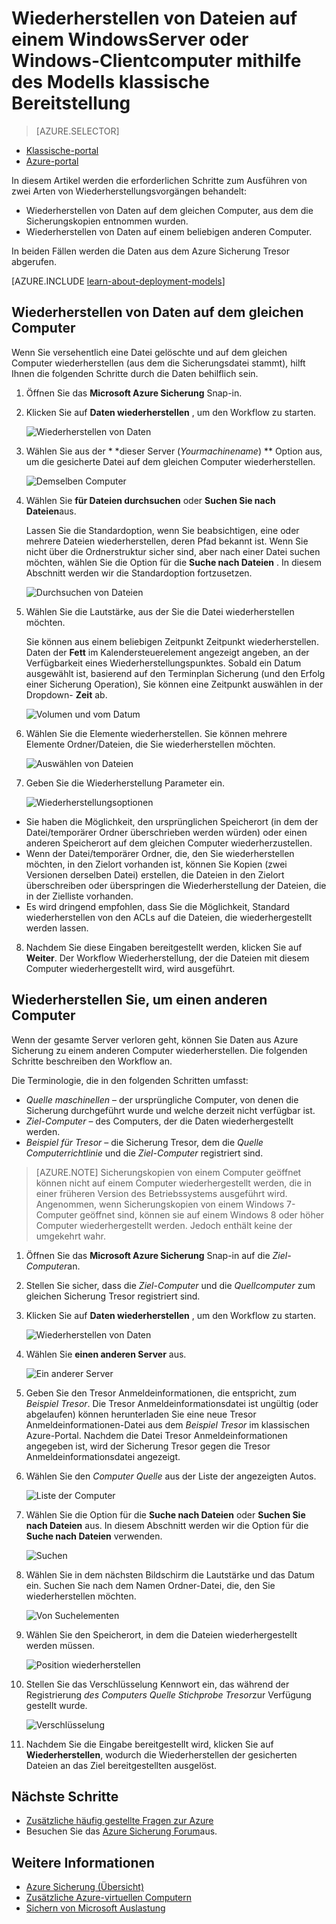 <properties
   pageTitle="Wiederherstellen von Daten auf einem Windows Server oder Windows-Client aus Azure mithilfe des Modells klassischen Bereitstellung | Microsoft Azure"
   description="Informationen Sie zum Wiederherstellen von einem Windows-Server oder Windows-Client."
   services="backup"
   documentationCenter=""
   authors="saurabhsensharma"
   manager="shivamg"
   editor=""/>

<tags
   ms.service="backup"
   ms.workload="storage-backup-recovery"
     ms.tgt_pltfrm="na"
     ms.devlang="na"
     ms.topic="article"
     ms.date="08/02/2016"
     ms.author="trinadhk; jimpark; markgal;"/>

# <a name="restore-files-to-a-windows-server-or-windows-client-machine-using-the-classic-deployment-model"></a>Wiederherstellen von Dateien auf einem WindowsServer oder Windows-Clientcomputer mithilfe des Modells klassische Bereitstellung

> [AZURE.SELECTOR]
- [Klassische-portal](backup-azure-restore-windows-server-classic.md)
- [Azure-portal](backup-azure-restore-windows-server.md)

In diesem Artikel werden die erforderlichen Schritte zum Ausführen von zwei Arten von Wiederherstellungsvorgängen behandelt:

- Wiederherstellen von Daten auf dem gleichen Computer, aus dem die Sicherungskopien entnommen wurden.
- Wiederherstellen von Daten auf einem beliebigen anderen Computer.

In beiden Fällen werden die Daten aus dem Azure Sicherung Tresor abgerufen.

[AZURE.INCLUDE [learn-about-deployment-models](../../includes/learn-about-deployment-models-classic-include.md)]

## <a name="recover-data-to-the-same-machine"></a>Wiederherstellen von Daten auf dem gleichen Computer
Wenn Sie versehentlich eine Datei gelöschte und auf dem gleichen Computer wiederherstellen (aus dem die Sicherungsdatei stammt), hilft Ihnen die folgenden Schritte durch die Daten behilflich sein.

1. Öffnen Sie das **Microsoft Azure Sicherung** Snap-in.
2. Klicken Sie auf **Daten wiederherstellen** , um den Workflow zu starten.

    ![Wiederherstellen von Daten](./media/backup-azure-restore-windows-server-classic/recover.png)

3. Wählen Sie aus der * *dieser Server (*Yourmachinename*) ** Option aus, um die gesicherte Datei auf dem gleichen Computer wiederherstellen.

    ![Demselben Computer](./media/backup-azure-restore-windows-server-classic/samemachine.png)

4. Wählen Sie **für Dateien durchsuchen** oder **Suchen Sie nach Dateien**aus.

    Lassen Sie die Standardoption, wenn Sie beabsichtigen, eine oder mehrere Dateien wiederherstellen, deren Pfad bekannt ist. Wenn Sie nicht über die Ordnerstruktur sicher sind, aber nach einer Datei suchen möchten, wählen Sie die Option für die **Suche nach Dateien** . In diesem Abschnitt werden wir die Standardoption fortzusetzen.

    ![Durchsuchen von Dateien](./media/backup-azure-restore-windows-server-classic/browseandsearch.png)

5. Wählen Sie die Lautstärke, aus der Sie die Datei wiederherstellen möchten.

    Sie können aus einem beliebigen Zeitpunkt Zeitpunkt wiederherstellen. Daten der **Fett** im Kalendersteuerelement angezeigt angeben, an der Verfügbarkeit eines Wiederherstellungspunktes. Sobald ein Datum ausgewählt ist, basierend auf den Terminplan Sicherung (und den Erfolg einer Sicherung Operation), Sie können eine Zeitpunkt auswählen in der Dropdown- **Zeit** ab.

    ![Volumen und vom Datum](./media/backup-azure-restore-windows-server-classic/volanddate.png)

6. Wählen Sie die Elemente wiederherstellen. Sie können mehrere Elemente Ordner/Dateien, die Sie wiederherstellen möchten.

    ![Auswählen von Dateien](./media/backup-azure-restore-windows-server-classic/selectfiles.png)

7. Geben Sie die Wiederherstellung Parameter ein.

    ![Wiederherstellungsoptionen](./media/backup-azure-restore-windows-server-classic/recoveroptions.png)

  - Sie haben die Möglichkeit, den ursprünglichen Speicherort (in dem der Datei/temporärer Ordner überschrieben werden würden) oder einen anderen Speicherort auf dem gleichen Computer wiederherzustellen.
  - Wenn der Datei/temporärer Ordner, die, den Sie wiederherstellen möchten, in den Zielort vorhanden ist, können Sie Kopien (zwei Versionen derselben Datei) erstellen, die Dateien in den Zielort überschreiben oder überspringen die Wiederherstellung der Dateien, die in der Zielliste vorhanden.
  - Es wird dringend empfohlen, dass Sie die Möglichkeit, Standard wiederherstellen von den ACLs auf die Dateien, die wiederhergestellt werden lassen.

8. Nachdem Sie diese Eingaben bereitgestellt werden, klicken Sie auf **Weiter**. Der Workflow Wiederherstellung, der die Dateien mit diesem Computer wiederhergestellt wird, wird ausgeführt.

## <a name="recover-to-an-alternate-machine"></a>Wiederherstellen Sie, um einen anderen Computer
Wenn der gesamte Server verloren geht, können Sie Daten aus Azure Sicherung zu einem anderen Computer wiederherstellen. Die folgenden Schritte beschreiben den Workflow an.  

Die Terminologie, die in den folgenden Schritten umfasst:

- *Quelle maschinellen* – der ursprüngliche Computer, von denen die Sicherung durchgeführt wurde und welche derzeit nicht verfügbar ist.
- *Ziel-Computer* – des Computers, der die Daten wiederhergestellt werden.
- *Beispiel für Tresor* – die Sicherung Tresor, dem die *Quelle Computerrichtlinie* und die *Ziel-Computer* registriert sind. <br/>

> [AZURE.NOTE] Sicherungskopien von einem Computer geöffnet können nicht auf einem Computer wiederhergestellt werden, die in einer früheren Version des Betriebssystems ausgeführt wird. Angenommen, wenn Sicherungskopien von einem Windows 7-Computer geöffnet sind, können sie auf einem Windows 8 oder höher Computer wiederhergestellt werden. Jedoch enthält keine der umgekehrt wahr.

1. Öffnen Sie das **Microsoft Azure Sicherung** Snap-in auf die *Ziel-Computer*an.
2. Stellen Sie sicher, dass die *Ziel-Computer* und die *Quellcomputer* zum gleichen Sicherung Tresor registriert sind.
3. Klicken Sie auf **Daten wiederherstellen** , um den Workflow zu starten.

    ![Wiederherstellen von Daten](./media/backup-azure-restore-windows-server-classic/recover.png)

4. Wählen Sie **einen anderen Server** aus.

    ![Ein anderer Server](./media/backup-azure-restore-windows-server-classic/anotherserver.png)

5. Geben Sie den Tresor Anmeldeinformationen, die entspricht, zum *Beispiel Tresor*. Die Tresor Anmeldeinformationsdatei ist ungültig (oder abgelaufen) können herunterladen Sie eine neue Tresor Anmeldeinformationen-Datei aus dem *Beispiel Tresor* im klassischen Azure-Portal. Nachdem die Datei Tresor Anmeldeinformationen angegeben ist, wird der Sicherung Tresor gegen die Tresor Anmeldeinformationsdatei angezeigt.

6. Wählen Sie den *Computer Quelle* aus der Liste der angezeigten Autos.

    ![Liste der Computer](./media/backup-azure-restore-windows-server-classic/machinelist.png)

7. Wählen Sie die Option für die **Suche nach Dateien** oder **Suchen Sie nach Dateien** aus. In diesem Abschnitt werden wir die Option für die **Suche nach Dateien** verwenden.

    ![Suchen](./media/backup-azure-restore-windows-server-classic/search.png)

8. Wählen Sie in dem nächsten Bildschirm die Lautstärke und das Datum ein. Suchen Sie nach dem Namen Ordner-Datei, die, den Sie wiederherstellen möchten.

    ![Von Suchelementen](./media/backup-azure-restore-windows-server-classic/searchitems.png)

9. Wählen Sie den Speicherort, in dem die Dateien wiederhergestellt werden müssen.

    ![Position wiederherstellen](./media/backup-azure-restore-windows-server-classic/restorelocation.png)

10. Stellen Sie das Verschlüsselung Kennwort ein, das während der Registrierung *des Computers Quelle* *Stichprobe Tresor*zur Verfügung gestellt wurde.

    ![Verschlüsselung](./media/backup-azure-restore-windows-server-classic/encryption.png)

11. Nachdem Sie die Eingabe bereitgestellt wird, klicken Sie auf **Wiederherstellen**, wodurch die Wiederherstellen der gesicherten Dateien an das Ziel bereitgestellten ausgelöst.

## <a name="next-steps"></a>Nächste Schritte
- [Zusätzliche häufig gestellte Fragen zur Azure](backup-azure-backup-faq.md)
- Besuchen Sie das [Azure Sicherung Forum](http://go.microsoft.com/fwlink/p/?LinkId=290933)aus.

## <a name="learn-more"></a>Weitere Informationen
- [Azure Sicherung (Übersicht)](http://go.microsoft.com/fwlink/p/?LinkId=222425)
- [Zusätzliche Azure-virtuellen Computern](backup-azure-vms-introduction.md)
- [Sichern von Microsoft Auslastung](backup-azure-dpm-introduction.md)
